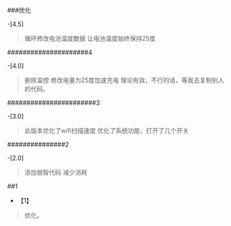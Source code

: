 ###优化

-[4.5]
>循环修改电池温度数据
>让电池温度始终保持25度

#####################4

-[4.0]
>删除温控
>修改电量为25度加速充电
>理论有效，不行的话，等我去复制别人的代码。

#######################3

-[3.0]

>此版本优化了wifi扫描速度
>优化了系统功能，打开了几个开关

###############2

-[2.0]
>添加弱智代码
>减少消耗

##1

- 【1】
>优化。
